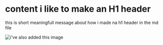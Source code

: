 # content i like to make an H1 header

this is short meaningfull message about how i made na h1 header in the md file

![i've also added this image](https://octodex.github.com/images/yaktocat.png)

